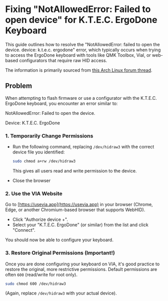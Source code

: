 # Fixing "NotAllowedError: Failed to open device" for K.T.E.C. ErgoDone Keyboard

This guide outlines how to resolve the "NotAllowedError: failed to open the device. device: k.t.e.c. ergodone" error, which typically occurs when trying to access the ErgoDone keyboard with tools like QMK Toolbox, Vial, or web-based configurators that require raw HID access.

The information is primarily sourced from [this Arch Linux forum thread](https://bbs.archlinux.org/viewtopic.php?id=285709).

## Problem

When attempting to flash firmware or use a configurator with the K.T.E.C. ErgoDone keyboard, you encounter an error similar to:

NotAllowedError: Failed to open the device.

Device: K.T.E.C. ErgoDone

### 1. Temporarily Change Permissions

*  Run the following command, replacing `/dev/hidraw3` with the correct device file you identified:
    
    ```bash
    sudo chmod a+rw /dev/hidraw3
    ```
    This gives all users read and write permission to the device.

*  Close the browser

### 2. Use the VIA Website

Go to [https://usevia.app](https://usevia.app) in your browser (Chrome, Edge, or another Chromium-based browser that supports WebHID).
*   Click "Authorize device +".
*   Select your "K.T.E.C. ErgoDone" (or similar) from the list and click "Connect".


You should now be able to configure your keyboard.

### 3. Restore Original Permissions (Important!)

Once you are done configuring your keyboard on VIA, it's good practice to restore the original, more restrictive permissions. Default permissions are often `600` (read/write for root only).

```bash
sudo chmod 600 /dev/hidraw3
```
(Again, replace `/dev/hidraw3` with your actual device).
